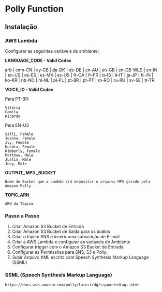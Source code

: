 # Polly Function

## Instalação

### AWS Lambda

Configurar as seguintes variáveis de ambiente:

**LANGUAGE_CODE - Valid Codes**

arb | cmn-CN | cy-GB | da-DK | de-DE | en-AU | en-GB | en-GB-WLS | en-IN | en-US | es-ES | es-MX | es-US | fr-CA | fr-FR | is-IS | it-IT | ja-JP | hi-IN | ko-KR | nb-NO | nl-NL | pl-PL | pt-BR | pt-PT | ro-RO | ru-RU | sv-SE | tr-TR

**VOICE_ID - Valid Codes**

Para PT-BR: 

	Vitória
	Camila
	Ricardo
	
Para EN-US

	Salli, Female
	Joanna, Female
	Ivy, Female
	Kendra, Female
	Kimberly, Female
	Matthew, Male
	Justin, Male
	Joey, Male
	
**OUTPUT_ MP3 _BUCKET**

	Nome do Bucket que a Lambda irá depositar o arquivo MP3 gerado pela Amazon Polly
	
**TOPIC_ARN**
	
	ARN do Tópico
	
### Passo a Passo

1. Criar Amazon S3 Bucket de Entrada
2. Criar Amazon S3 Bucket de Saída para os áudios
3. Criar o tópico SNS e inserir uma subscrição de E-mail
4. Criar a AWS Lambda e configurar as varíaveis de Ambiente
5. Configurar trigger com o Amazon S3 Bucket de Entrada
6. Configurar as Permissões para SNS, S3 e Polly.
7. Subir Arquivo XML escrito com Speech Synthesis Markup Language (SSML)

### SSML (Speech Synthesis Markup Language)

	https://docs.aws.amazon.com/polly/latest/dg/supportedtags.html
	
